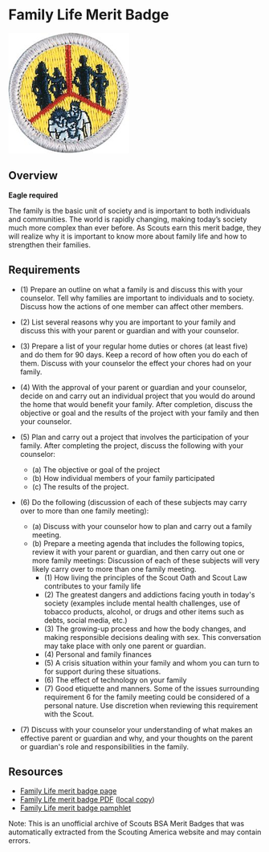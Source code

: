 

# Family Life Merit Badge

![Family Life Merit Badge](images/family-life-merit-badge.jpg)

## Overview

**Eagle required**

The family is the basic unit of society and is important to both individuals and communities. The world is rapidly changing, making today’s society much more complex than ever before. As Scouts earn this merit badge, they will realize why it is important to know more about family life and how to strengthen their families.

## Requirements

* (1) Prepare an outline on what a family is and discuss this with your counselor. Tell why families are important to individuals and to society. Discuss how the actions of one member can affect other members.
* (2) List several reasons why you are important to your family and discuss this with your parent or guardian and with your counselor.
* (3) Prepare a list of your regular home duties or chores (at least five) and do them for 90 days. Keep a record of how often you do each of them. Discuss with your counselor the effect your chores had on your family.
* (4) With the approval of your parent or guardian and your counselor, decide on and carry out an individual project that you would do around the home that would benefit your family. After completion, discuss the objective or goal and the results of the project with your family and then your counselor.
* (5) Plan and carry out a project that involves the participation of your family. After completing the project, discuss the following with your  counselor:
    * (a) The objective or goal of the project
    * (b) How individual members of your family participated
    * (c) The results of the project.


* (6) Do the following (discussion of each of these subjects may carry over to more than one family meeting):
    * (a) Discuss with your counselor how to plan and carry out a family meeting.
    * (b) Prepare a meeting agenda that includes the following topics, review it with your parent or guardian, and then carry out one or more family meetings:  Discussion of each of these subjects will very likely carry over to more than one family meeting.
        * (1) How living the principles of the Scout Oath and Scout Law contributes to your family life
        * (2) The greatest dangers and addictions facing youth in today's society (examples include mental health challenges, use of tobacco products, alcohol, or drugs and other items such as debts, social media, etc.)
        * (3) The growing-up process and how the body changes, and making responsible decisions dealing with sex. This conversation may take place with only one parent or guardian.
        * (4) Personal and family finances
        * (5) A crisis situation within your family and whom you can turn to for support during these situations.
        * (6) The effect of technology on your family
        * (7) Good etiquette and manners.  Some of the issues surrounding requirement 6 for the family meeting could be considered of a personal nature. Use discretion when reviewing this requirement with the Scout.




* (7) Discuss with your counselor your understanding of what makes an effective parent or guardian and why, and your thoughts on the parent or guardian's role and responsibilities in the family.


## Resources

- [Family Life merit badge page](https://www.scouting.org/merit-badges/family-life/)
- [Family Life merit badge PDF](https://filestore.scouting.org/filestore/Merit_Badge_ReqandRes/Pamphlets/Family%20Life_2025.pdf) ([local copy](files/family-life-merit-badge.pdf))
- [Family Life merit badge pamphlet](https://www.scoutshop.org/bsa-family-life-merit-badge-pamphlet-esboy-scouts-ofamerica-660410.html)

Note: This is an unofficial archive of Scouts BSA Merit Badges that was automatically extracted from the Scouting America website and may contain errors.
